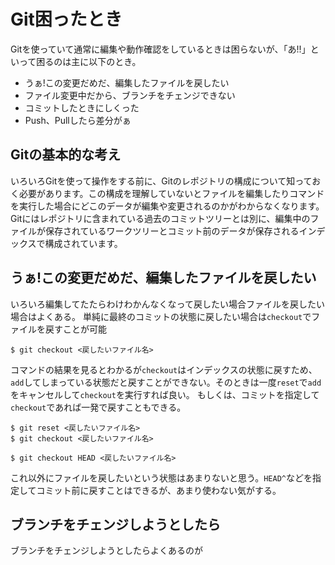 # Git困ったとき

Gitを使っていて通常に編集や動作確認をしているときは困らないが、「あ!!」といって困るのは主に以下のとき。

* うぁ!この変更だめだ、編集したファイルを戻したい
* ファイル変更中だから、ブランチをチェンジできない
* コミットしたときにしくった
* Push、Pullしたら差分がぁ


## Gitの基本的な考え
いろいろGitを使って操作をする前に、Gitのレポジトリの構成について知っておく必要があります。この構成を理解していないとファイルを編集したりコマンドを実行した場合にどこのデータが編集や変更されるのかがわからなくなります。
Gitにはレポジトリに含まれている過去のコミットツリーとは別に、編集中のファイルが保存されているワークツリーとコミット前のデータが保存されるインデックスで構成されています。




## うぁ!この変更だめだ、編集したファイルを戻したい
いろいろ編集してたたらわけわかんなくなって戻したい場合ファイルを戻したい場合はよくある。
単純に最終のコミットの状態に戻したい場合は`checkout`でファイルを戻すことが可能

```
$ git checkout <戻したいファイル名>
```

コマンドの結果を見るとわかるが`checkout`はインデックスの状態に戻すため、`add`してしまっている状態だと戻すことができない。そのときは一度`reset`で`add`をキャンセルして`checkout`を実行すれば良い。
もしくは、コミットを指定して`checkout`であれば一発で戻すこともできる。

```
$ git reset <戻したいファイル名>
$ git checkout <戻したいファイル名>

$ git checkout HEAD <戻したいファイル名>
```

これ以外にファイルを戻したいという状態はあまりないと思う。`HEAD^`などを指定してコミット前に戻すことはできるが、あまり使わない気がする。


## ブランチをチェンジしようとしたら

ブランチをチェンジしようとしたらよくあるのが

